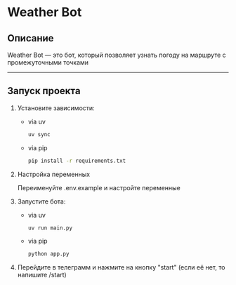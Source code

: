 # Weather Bot

## Описание

Weather Bot — это бот, который позволяет узнать погоду на маршруте с промежуточными точками

---

## Запуск проекта

1. Установите зависимости:
   * via uv
     ```bash
     uv sync
     ```
   * via pip
     ```bash
     pip install -r requirements.txt
     ```

2. Настройка переменных
   
   Переименуйте .env.example и настройте переменные
   
3. Запустите бота:
   * via uv
     ```bash
     uv run main.py
     ```
   * via pip
     ```bash
     python app.py
     ```

4. Перейдите в телеграмм и нажмите на кнопку "start" (если её нет, то напишите /start)
